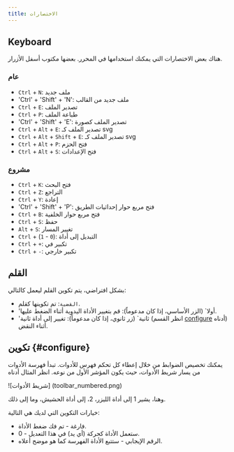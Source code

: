```yaml
---
title: الاختصارات
---
```


## Keyboard

هناك بعض الاختصارات التي يمكنك استخدامها في المحرر.
بعضها مكتوب أسفل الأزرار.

### عام

- `Ctrl` + `N`: ملف جديد
- 'Ctrl' + 'Shift' + 'N': ملف جديد من القالب
- `Ctrl` + `E`: تصدير الملف
- `Ctrl` + `P`: طباعة الملف
- 'Ctrl' + 'Shift' + 'E': تصدير الملف كصورة
- `Ctrl` + `Alt` + `E`: تصدير الملف كـ svg
- `Ctrl` + `Alt` + `Shift` + `E`: تصدير الملف كـ svg
- `Ctrl` + `Alt` + `P`: فتح الحزم
- `Ctrl` + `Alt` + `S`: فتح الإعدادات

### مشروع

- `Ctrl` + `K`: فتح البحث
- `Ctrl` + `Z`: التراجع
- `Ctrl` + `Y`: إعادة
- 'Ctrl' + 'Shift' + 'P': فتح مربع حوار إحداثيات الطريق
- `Ctrl` + `B`: فتح مربع حوار الخلفية
- `Ctrl` + `S`: حفظ
- `Alt` + `S`: تغيير المسار
- `Ctrl` + (`1` - `0`): التبديل إلى أداة
- `Ctrl` + `+`: تكبير في
- `Ctrl` + `-`: تكبير خارجي

## القلم

بشكل افتراضي، يتم تكوين القلم ليعمل كالتالي:

- `القضية`: تم تكوينها كقلم.
- 'أولا\` (الزر الأساسي، إذا كان مدعوماً): قم بتغيير الأداة اليدوية أثناء الضغط عليها.
- 'ثانية\` (زر ثانوي، إذا كان مدعوماً): تغيير إلى أداة ثانية (انظر القسم [configure](#configure) أدناه) أثناء النقض.

## تكوين {#configure}

يمكنك تخصيص الضوابط من خلال إعطاء كل تحكم فهرس للأدوات. تبدأ فهرسة الأدوات من يسار شريط الأدوات، حيث يكون المؤشر الأول من نوعه. انظر المثال أدناه

![شريط الأدوات] (toolbar_numbered.png)

وهنا، يشير 1 إلى أداة الليزر، 2، إلى أداة الحشيش، وما إلى ذلك.

خيارات التكوين التي لديك هي التالية:

- فارغة - تم فك ضغط الأداة.
- 0 - ستعمل الأداة كحركة (أي يد) في هذا التعديل.
- الرقم الإيجابي - ستتبع الأداة الفهرسة كما هو موضح أعلاه.
